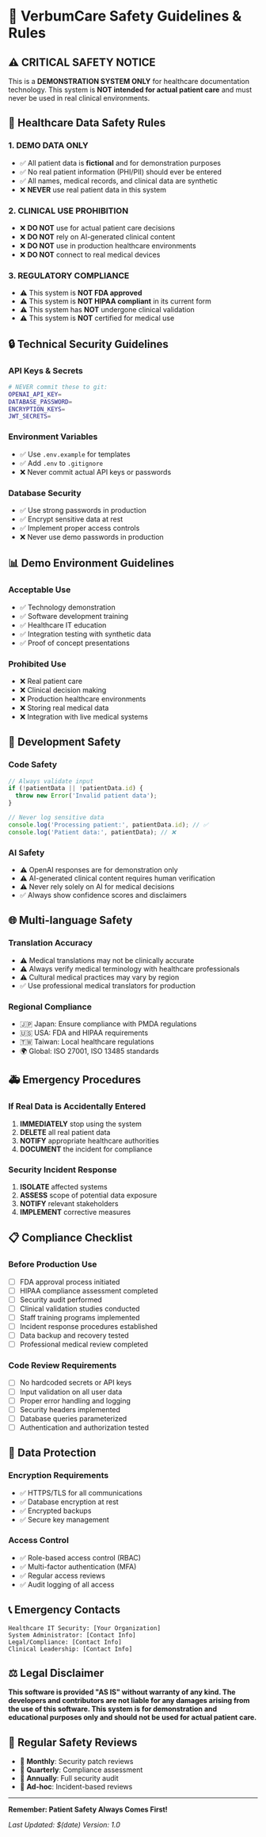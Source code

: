 # 🚨 VerbumCare Safety Guidelines & Rules

## ⚠️ **CRITICAL SAFETY NOTICE**

This is a **DEMONSTRATION SYSTEM ONLY** for healthcare documentation technology. This system is **NOT intended for actual patient care** and must never be used in real clinical environments.

## 🏥 **Healthcare Data Safety Rules**

### **1. DEMO DATA ONLY**
- ✅ All patient data is **fictional** and for demonstration purposes
- ✅ No real patient information (PHI/PII) should ever be entered
- ✅ All names, medical records, and clinical data are synthetic
- ❌ **NEVER** use real patient data in this system

### **2. CLINICAL USE PROHIBITION**
- ❌ **DO NOT** use for actual patient care decisions
- ❌ **DO NOT** rely on AI-generated clinical content
- ❌ **DO NOT** use in production healthcare environments
- ❌ **DO NOT** connect to real medical devices

### **3. REGULATORY COMPLIANCE**
- ⚠️ This system is **NOT FDA approved**
- ⚠️ This system is **NOT HIPAA compliant** in its current form
- ⚠️ This system has **NOT** undergone clinical validation
- ⚠️ This system is **NOT** certified for medical use

## 🔒 **Technical Security Guidelines**

### **API Keys & Secrets**
```bash
# NEVER commit these to git:
OPENAI_API_KEY=
DATABASE_PASSWORD=
ENCRYPTION_KEYS=
JWT_SECRETS=
```

### **Environment Variables**
- ✅ Use `.env.example` for templates
- ✅ Add `.env` to `.gitignore`
- ❌ Never commit actual API keys or passwords

### **Database Security**
- ✅ Use strong passwords in production
- ✅ Encrypt sensitive data at rest
- ✅ Implement proper access controls
- ❌ Never use demo passwords in production

## 📊 **Demo Environment Guidelines**

### **Acceptable Use**
- ✅ Technology demonstration
- ✅ Software development training
- ✅ Healthcare IT education
- ✅ Integration testing with synthetic data
- ✅ Proof of concept presentations

### **Prohibited Use**
- ❌ Real patient care
- ❌ Clinical decision making
- ❌ Production healthcare environments
- ❌ Storing real medical data
- ❌ Integration with live medical systems

## 🔧 **Development Safety**

### **Code Safety**
```javascript
// Always validate input
if (!patientData || !patientData.id) {
  throw new Error('Invalid patient data');
}

// Never log sensitive data
console.log('Processing patient:', patientData.id); // ✅
console.log('Patient data:', patientData); // ❌
```

### **AI Safety**
- ⚠️ OpenAI responses are for demonstration only
- ⚠️ AI-generated clinical content requires human verification
- ⚠️ Never rely solely on AI for medical decisions
- ✅ Always show confidence scores and disclaimers

## 🌐 **Multi-language Safety**

### **Translation Accuracy**
- ⚠️ Medical translations may not be clinically accurate
- ⚠️ Always verify medical terminology with healthcare professionals
- ⚠️ Cultural medical practices may vary by region
- ✅ Use professional medical translators for production

### **Regional Compliance**
- 🇯🇵 Japan: Ensure compliance with PMDA regulations
- 🇺🇸 USA: FDA and HIPAA requirements
- 🇹🇼 Taiwan: Local healthcare regulations
- 🌍 Global: ISO 27001, ISO 13485 standards

## 🚑 **Emergency Procedures**

### **If Real Data is Accidentally Entered**
1. **IMMEDIATELY** stop using the system
2. **DELETE** all real patient data
3. **NOTIFY** appropriate healthcare authorities
4. **DOCUMENT** the incident for compliance

### **Security Incident Response**
1. **ISOLATE** affected systems
2. **ASSESS** scope of potential data exposure
3. **NOTIFY** relevant stakeholders
4. **IMPLEMENT** corrective measures

## 📋 **Compliance Checklist**

### **Before Production Use**
- [ ] FDA approval process initiated
- [ ] HIPAA compliance assessment completed
- [ ] Security audit performed
- [ ] Clinical validation studies conducted
- [ ] Staff training programs implemented
- [ ] Incident response procedures established
- [ ] Data backup and recovery tested
- [ ] Professional medical review completed

### **Code Review Requirements**
- [ ] No hardcoded secrets or API keys
- [ ] Input validation on all user data
- [ ] Proper error handling and logging
- [ ] Security headers implemented
- [ ] Database queries parameterized
- [ ] Authentication and authorization tested

## 🔐 **Data Protection**

### **Encryption Requirements**
- ✅ HTTPS/TLS for all communications
- ✅ Database encryption at rest
- ✅ Encrypted backups
- ✅ Secure key management

### **Access Control**
- ✅ Role-based access control (RBAC)
- ✅ Multi-factor authentication (MFA)
- ✅ Regular access reviews
- ✅ Audit logging of all access

## 📞 **Emergency Contacts**

```
Healthcare IT Security: [Your Organization]
System Administrator: [Contact Info]
Legal/Compliance: [Contact Info]
Clinical Leadership: [Contact Info]
```

## ⚖️ **Legal Disclaimer**

**This software is provided "AS IS" without warranty of any kind. The developers and contributors are not liable for any damages arising from the use of this software. This system is for demonstration and educational purposes only and should not be used for actual patient care.**

## 🔄 **Regular Safety Reviews**

- 📅 **Monthly**: Security patch reviews
- 📅 **Quarterly**: Compliance assessment
- 📅 **Annually**: Full security audit
- 📅 **Ad-hoc**: Incident-based reviews

---

**Remember: Patient Safety Always Comes First!**

*Last Updated: $(date)*
*Version: 1.0*